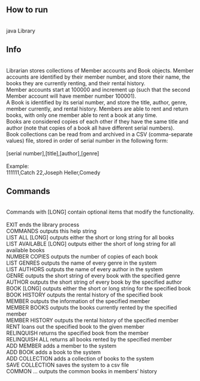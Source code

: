 ## How to run
<br />java Library

## Info    
<br />Librarian stores collections of Member accounts and Book objects. Member accounts are identified by their member number, and store their name, the books they are currently renting, and their rental history.
<br />Member accounts start at 100000 and increment up (such that the second Member account will have member number 100001).
<br />A Book is identified by its serial number, and store the title, author, genre, member currently, and rental history. Members are able to rent and return books, with only one member able to rent a book at any time.
<br />Books are considered copies of each other if they have the same title and author (note that copies of a book all have different serial numbers).
<br />Book collections can be read from and archived in a CSV (comma-separate values) file, stored in order of serial number in the following form:
<br />
<br />[serial number],[title],[author],[genre]
<br />
<br />Example:
<br />111111,Catch 22,Joseph Heller,Comedy 
  
## Commands
<br />Commands with [LONG] contain optional items that modify the functionality.<br />
<br />EXIT ends the library process
<br />COMMANDS outputs this help string
<br />LIST ALL [LONG] outputs either the short or long string for all books
<br />LIST AVAILABLE [LONG] outputs either the short of long string for all available books
<br />NUMBER COPIES outputs the number of copies of each book
<br />LIST GENRES outputs the name of every genre in the system
<br />LIST AUTHORS outputs the name of every author in the system
<br />GENRE <genre> outputs the short string of every book with the specified genre
<br />AUTHOR <author> outputs the short string of every book by the specified author
<br />BOOK <serialNumber> [LONG] outputs either the short or long string for the specified book
<br />BOOK HISTORY <serialNumber> outputs the rental history of the specified book
<br />MEMBER <memberNumber> outputs the information of the specified member
<br />MEMBER BOOKS <memberNumber> outputs the books currently rented by the specified member
<br />MEMBER HISTORY <memberNumber> outputs the rental history of the specified member
<br />RENT <memberNumber> <serialNumber> loans out the specified book to the given member
<br />RELINQUISH <memberNumber> <serialNumber> returns the specified book from the member
<br />RELINQUISH ALL <memberNumber> returns all books rented by the specified member
<br />ADD MEMBER <name> adds a member to the system
<br />ADD BOOK <filename> <serialNumber> adds a book to the system
<br />ADD COLLECTION <filename> adds a collection of books to the system
<br />SAVE COLLECTION <filename> saves the system to a csv file
<br />COMMON <memberNumber1> <memberNumber2> ... outputs the common books in members’ history
